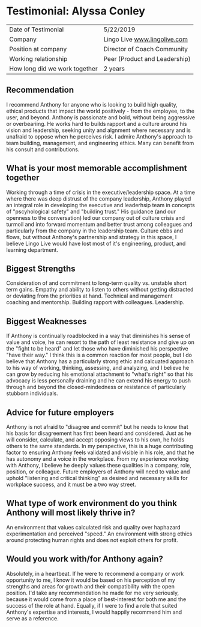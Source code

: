 # Testimonial: Alyssa Conley

|||
|-------------------------------|---------------------------------------------------------------------------------------------|
| Date of Testimonial           | 5/22/2019                                                           |
| Company                       | Lingo Live www.lingolive.com                                                         |
| Position at company           | Director of Coach Community                                               |
| Working relationship          | Peer (Product and Leadership) |
| How long did we work together | 2 years                                             |

## Recommendation

I recommend Anthony for anyone who is looking to build high quality, ethical products that impact the world positively - from the employee, to the user, and beyond.  Anthony is passionate and bold, without being aggressive or overbeariing.  He works hard to builds rapport and a culture around his vision and leadership, seeking unity and algnment where necessary and is unafraid to oppose when he perceives risk.  I admire Anthony's approach to team building, management, and engineering ethics.  Many can benefit from his consult and contributions. 

## What is your most memorable accomplishment together

Working through a time of crisis in the executive/leadership space.  At a time where there was deep distrust of the company leadership, Anthony played an integral role in developing the executive and leaderhsip team in concepts of "pscyhological safety" and "building trust."  His guidance (and our openness to the conversation) led our company out of culture crisis and turmoil and into forward momentum and better trust among colleagues and particularly from the company in the leadership team. Culture ebbs and flows, but without Anthony's partnership and strategy in this space, I believe Lingo Live would have lost most of it's engineering, product, and learning department. 

## Biggest Strengths

Consideration of and commitment to long-term quality vs. unstable short term gains.  Empathy and ability to listen to others without getting distracted or deviating from the priorities at hand.  Technical and management coaching and mentorship.  Building rapport with colleagues.  Leadership.    

## Biggest Weaknesses

If Anthony is continually roadblocked in a way that diminishes his sense of value and voice, he can resort to the path of least resistance and give up on the "fight to be heard" and let those who have diminished his perspective "have their way." I think this is a common reaction for most people, but I do believe that Anthony has a particularly strong ethic and calcuated approach to his way of working, thinking, assessing, and analyzing, and I believe he can grow by reducing his emotional attachment to "what's right" so that his advocacy is less personally draining and he can extend his energy to push through and beyond the closed-mindedness or resistance of particularly stubborn individuals. 

## Advice for future employers

Anthony is not afraid to "disagree and commit" but he needs to know that his basis for disagreement has first been heard and considered.  Just as he will consider, calculate, and accept opposing views to his own, he holds others to the same standards.  In my perspective, this is a huge contributing factor to ensuring Anthony feels validated and visible in his role, and that he has autonomy and a voice in the workplace.  From my experience working with Anthony, I believe he deeply values these qualities in a company, role, position, or colleague.  Future employers of Anthony will need to value and uphold "listening and critical thinking" as desired and necessary skills for workplace success, and it must be a two way street.   

## What type of work environment do you think Anthony will most likely thrive in?

An environment that values calculated risk and quality over haphazard experimentation and perceived "speed."  An environment with strong ethics around protecting human rights and does not exploit others for profit. 

## Would you work with/for Anthony again?

Absolutely, in a heartbeat.  If he were to recommend a company or work opportunity to me, I know it would be based on his perception of my strengths and areas for growth and their compatibility with the open position.  I'd take any recommendation he made for me very seriously, because it would come from a place of best-interest for both me and the success of the role at hand.  Equally, if I were to find a role that suited Anthony's expertise and interests, I would happily recommend him and serve as a reference.
